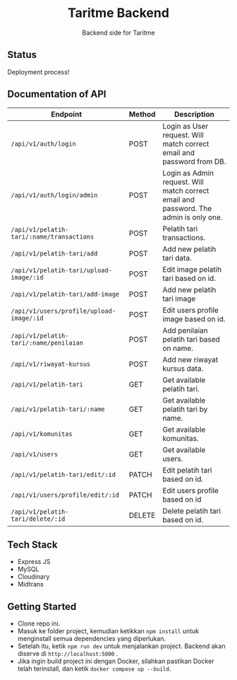 <div align="center">
  <h1>Taritme Backend</h1>
  <p>Backend side for Taritme</p>
</div>

## Status

Deployment process!

## Documentation of API

| Endpoint                                  | Method | Description                                                                           |
| ----------------------------------------- | ------ | ------------------------------------------------------------------------------------- |
| `/api/v1/auth/login`                      | POST   | Login as User request. Will match correct email and password from DB.                 |
| `/api/v1/auth/login/admin`                | POST   | Login as Admin request. Will match correct email and password. The admin is only one. |
| `/api/v1/pelatih-tari/:name/transactions` | POST   | Pelatih tari transactions.                                                            |
| `/api/v1/pelatih-tari/add`                | POST   | Add new pelatih tari data.                                                            |
| `/api/v1/pelatih-tari/upload-image/:id`   | POST   | Edit image pelatih tari based on id.                                                  |
| `/api/v1/pelatih-tari/add-image`          | POST   | Add new pelatih tari image                                                            |
| `/api/v1/users/profile/upload-image/:id`  | POST   | Edit users profile image based on id.                                                 |
| `/api/v1/pelatih-tari/:name/penilaian`    | POST   | Add penilaian pelatih tari based on name.                                             |
| `/api/v1/riwayat-kursus`                  | POST   | Add new riwayat kursus data.                                                          |
| `/api/v1/pelatih-tari`                    | GET    | Get available pelatih tari.                                                           |
| `/api/v1/pelatih-tari/:name`              | GET    | Get available pelatih tari by name.                                                   |
| `/api/v1/komunitas`                       | GET    | Get available komunitas.                                                              |
| `/api/v1/users`                           | GET    | Get available users.                                                                  |
| `/api/v1/pelatih-tari/edit/:id`           | PATCH  | Edit pelatih tari based on id.                                                        |
| `/api/v1/users/profile/edit/:id`          | PATCH  | Edit users profile based on id                                                        |
| `/api/v1/pelatih-tari/delete/:id`         | DELETE | Delete pelatih tari based on id.                                                      |

## Tech Stack

- Express JS
- MySQL
- Cloudinary
- Midtrans

## Getting Started

- Clone repo ini.
- Masuk ke folder project, kemudian ketikkan `npm install` untuk menginstall semua dependencies yang diperlukan.
- Setelah itu, ketik `npm run dev` untuk menjalankan project. Backend akan diserve di `http://localhost:5000` .
- Jika ingin build project ini dengan Docker, silahkan pastikan Docker telah terinstall, dan ketik `docker compose up --build`.
